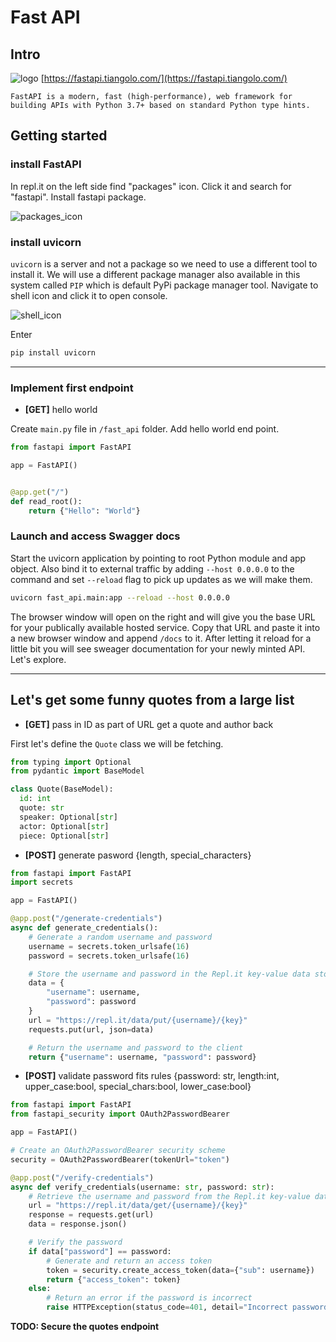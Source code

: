 # Fast API
## Intro
![logo](https://fastapi.tiangolo.com/img/logo-margin/logo-teal.png)
[https://fastapi.tiangolo.com/](https://fastapi.tiangolo.com/)
```
FastAPI is a modern, fast (high-performance), web framework for building APIs with Python 3.7+ based on standard Python type hints.
```

## Getting started
### install FastAPI

In repl.it on the left side find "packages" icon. Click it and search for "fastapi". Install fastapi package. 

![packages_icon](https://media.githubusercontent.com/media/ilyaGotfryd/crud-maven/main/docs/images/packages_btn.png)

### install uvicorn
`uvicorn` is a server and not a package so we need to use a different tool to install it. We will use a different package manager also available in this system called `PIP` which is default PyPi package manager tool. Navigate to shell icon and click it to open console.

![shell_icon](https://media.githubusercontent.com/media/ilyaGotfryd/crud-maven/main/docs/images/shell_btn.png) 

Enter
```bash
pip install uvicorn
```
---
### Implement first endpoint
- **[GET]** hello world

Create `main.py` file in `/fast_api` folder. Add hello world end point.
```python
from fastapi import FastAPI

app = FastAPI()


@app.get("/")
def read_root():
    return {"Hello": "World"}

```

### Launch and access Swagger docs
Start the uvicorn application by pointing to root Python module and app object. Also bind it to external traffic by adding `--host 0.0.0.0` to the command and set `--reload` flag to pick up updates as we will make them.
```bash
uvicorn fast_api.main:app --reload --host 0.0.0.0
```
The browser window will open on the right and will give you the base URL for your publically available hosted service. Copy that URL and paste it into a new browser window and append `/docs` to it. After letting it reload for a little bit you will see sweager documentation for your newly minted API. Let's explore.

---
## Let's get some funny quotes from a large list
- **[GET]** pass in ID as part of URL get a quote and author back

First let's define the `Quote` class we will be fetching.

```Python
from typing import Optional
from pydantic import BaseModel

class Quote(BaseModel):
  id: int
  quote: str
  speaker: Optional[str]
  actor: Optional[str]
  piece: Optional[str]

```

- **[POST]** generate pasword {length, special_characters}
```python
from fastapi import FastAPI
import secrets

app = FastAPI()

@app.post("/generate-credentials")
async def generate_credentials():
    # Generate a random username and password
    username = secrets.token_urlsafe(16)
    password = secrets.token_urlsafe(16)

    # Store the username and password in the Repl.it key-value data store
    data = {
        "username": username,
        "password": password
    }
    url = "https://repl.it/data/put/{username}/{key}"
    requests.put(url, json=data)

    # Return the username and password to the client
    return {"username": username, "password": password}
```
- **[POST]** validate password fits rules {password: str, length:int, upper_case:bool, special_chars:bool, lower_case:bool} 

```python
from fastapi import FastAPI
from fastapi_security import OAuth2PasswordBearer

app = FastAPI()

# Create an OAuth2PasswordBearer security scheme
security = OAuth2PasswordBearer(tokenUrl="token")

@app.post("/verify-credentials")
async def verify_credentials(username: str, password: str):
    # Retrieve the username and password from the Repl.it key-value data store
    url = "https://repl.it/data/get/{username}/{key}"
    response = requests.get(url)
    data = response.json()

    # Verify the password
    if data["password"] == password:
        # Generate and return an access token
        token = security.create_access_token(data={"sub": username})
        return {"access_token": token}
    else:
        # Return an error if the password is incorrect
        raise HTTPException(status_code=401, detail="Incorrect password")
```

**TODO: Secure the quotes endpoint** 